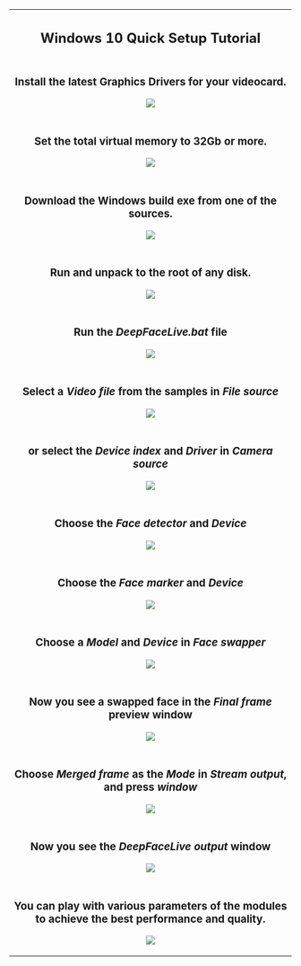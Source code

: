 <table align="center" border="0">
<tr><td colspan=2 align="center">

## Windows 10 Quick Setup Tutorial

</td></tr>
<tr><td colspan=2 align="center">

### Install the latest Graphics Drivers for your videocard.

<img src="video_card_icon.png"></img>

</td></tr>
<tr><td colspan=2 align="center">

### Set the total virtual memory to 32Gb or more.

<img src="virtual_memory.jpg"></img>

</td></tr>
<tr><td colspan=2 align="center">

### Download the Windows build exe from one of the sources.

<img src="download_build.jpg"></img>

</td></tr>
<tr><td colspan=2 align="center">

### Run and unpack to the root of any disk.

<img src="run_and_unpack.jpg"></img>

</td></tr>
<tr><td colspan=2 align="center">

### Run the **_DeepFaceLive.bat_** file

<img src="run_dfl_bat.jpg"></img>

</td></tr>
<tr><td colspan=2 align="center">

### Select a **_Video file_** from the samples in **_File source_**

<img src="select_video_file.jpg"></img>

</td></tr>
<tr><td colspan=2 align="center">

### or select the **_Device index_** and **_Driver_**  in **_Camera source_**

<img src="select_camera_source.jpg"></img>

</td></tr>
<tr><td colspan=2 align="center">

### Choose the **_Face detector_** and **_Device_**

<img src="choose_face_detector.jpg"></img>

</td></tr>
<tr><td colspan=2 align="center">

### Choose the **_Face marker_** and **_Device_**

<img src="choose_face_marker.jpg"></img>

</td></tr>
<tr><td colspan=2 align="center">

### Choose a **_Model_** and **_Device_** in **_Face swapper_**

<img src="choose_face_swapper.jpg"></img>

</td></tr>
<tr><td colspan=2 align="center">

### Now you see a swapped face in the **_Final frame_** preview window

<img src="final_frame.jpg"></img>

</td></tr>
<tr><td colspan=2 align="center">

### Choose **_Merged frame_** as the **_Mode_** in **_Stream output_**, and press **_window_**

<img src="stream_output.jpg"></img>

</td></tr>
<tr><td colspan=2 align="center">

### Now you see the **_DeepFaceLive output_** window

<img src="dflive_output.jpg"></img>

</td></tr>
<tr><td colspan=2 align="center">

### You can play with various parameters of the modules to achieve the best performance and quality.

<img src="deepfacelive_window.jpg"></img>

</td></tr>
</table>



